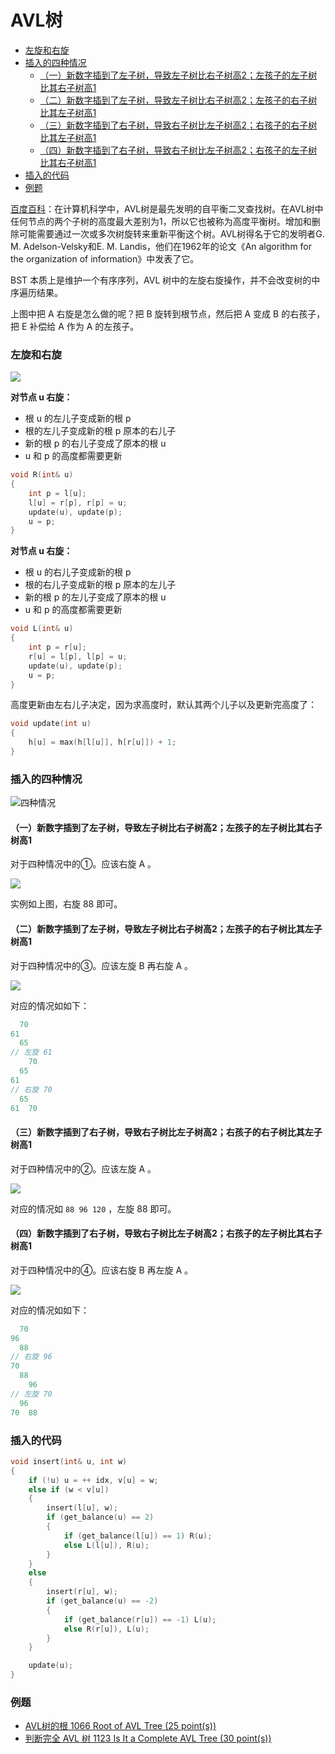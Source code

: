 # AVL树


<!-- @import "[TOC]" {cmd="toc" depthFrom=3 depthTo=6 orderedList=false} -->

<!-- code_chunk_output -->

- [左旋和右旋](#左旋和右旋)
- [插入的四种情况](#插入的四种情况)
  - [（一）新数字插到了左子树，导致左子树比右子树高2；左孩子的左子树比其右子树高1](#一新数字插到了左子树导致左子树比右子树高2左孩子的左子树比其右子树高1)
  - [（二）新数字插到了左子树，导致左子树比右子树高2；左孩子的右子树比其左子树高1](#二新数字插到了左子树导致左子树比右子树高2左孩子的右子树比其左子树高1)
  - [（三）新数字插到了右子树，导致右子树比左子树高2；右孩子的右子树比其左子树高1](#三新数字插到了右子树导致右子树比左子树高2右孩子的右子树比其左子树高1)
  - [（四）新数字插到了右子树，导致右子树比左子树高2；右孩子的左子树比其右子树高1](#四新数字插到了右子树导致右子树比左子树高2右孩子的左子树比其右子树高1)
- [插入的代码](#插入的代码)
- [例题](#例题)

<!-- /code_chunk_output -->


[百度百科](https://baike.baidu.com/item/AVL%E6%A0%91/10986648)：在计算机科学中，AVL树是最先发明的自平衡二叉查找树。在AVL树中任何节点的两个子树的高度最大差别为1，所以它也被称为高度平衡树。增加和删除可能需要通过一次或多次树旋转来重新平衡这个树。AVL树得名于它的发明者G. M. Adelson-Velsky和E. M. Landis，他们在1962年的论文《An algorithm for the organization of information》中发表了它。

BST 本质上是维护一个有序序列，AVL 树中的左旋右旋操作，并不会改变树的中序遍历结果。

上图中把 A 右旋是怎么做的呢？把 B 旋转到根节点，然后把 A 变成 B 的右孩子，把 E 补偿给 A 作为 A 的左孩子。

### 左旋和右旋

![](./images/2021081806.png)

**对节点 u 右旋：**
- 根 u 的左儿子变成新的根 p
- 根的左儿子变成新的根 p 原本的右儿子
- 新的根 p 的右儿子变成了原本的根 u
- u 和 p 的高度都需要更新

```cpp
void R(int& u)
{
    int p = l[u];
    l[u] = r[p], r[p] = u;
    update(u), update(p);
    u = p;
}
```

**对节点 u 右旋：**
- 根 u 的右儿子变成新的根 p
- 根的右儿子变成新的根 p 原本的左儿子
- 新的根 p 的左儿子变成了原本的根 u
- u 和 p 的高度都需要更新

```cpp
void L(int& u)
{
    int p = r[u];
    r[u] = l[p], l[p] = u;
    update(u), update(p);
    u = p;
}
```

高度更新由左右儿子决定，因为求高度时，默认其两个儿子以及更新完高度了：
```cpp
void update(int u)
{
    h[u] = max(h[l[u]], h[r[u]]) + 1;
}
```

### 插入的四种情况

![四种情况](./images/2021081807.png)

#### （一）新数字插到了左子树，导致左子树比右子树高2；左孩子的左子树比其右子树高1

对于四种情况中的①。应该右旋 A 。

![](./images/2021081808.jpg)

实例如上图，右旋 88 即可。

#### （二）新数字插到了左子树，导致左子树比右子树高2；左孩子的右子树比其左子树高1

对于四种情况中的③。应该左旋 B 再右旋 A 。

![](./images/2021081810.jpg)

对应的情况如如下：
```cpp
  70
61
  65
// 左旋 61
    70
  65
61
// 右旋 70
  65
61  70
```

#### （三）新数字插到了右子树，导致右子树比左子树高2；右孩子的右子树比其左子树高1

对于四种情况中的②。应该左旋 A 。

![](./images/2021081809.jpg)

对应的情况如 `88 96 120` ，左旋 88 即可。

#### （四）新数字插到了右子树，导致右子树比左子树高2；右孩子的左子树比其右子树高1

对于四种情况中的④。应该右旋 B 再左旋 A 。

![](./images/2021081811.jpg)

对应的情况如如下：
```cpp
  70
96
  88
// 右旋 96
70
  88
    96
// 左旋 70
  96
70  88
```

### 插入的代码

```cpp
void insert(int& u, int w)
{
    if (!u) u = ++ idx, v[u] = w;
    else if (w < v[u])
    {
        insert(l[u], w);
        if (get_balance(u) == 2)
        {
            if (get_balance(l[u]) == 1) R(u);
            else L(l[u]), R(u);
        }
    }
    else
    {
        insert(r[u], w);
        if (get_balance(u) == -2)
        {
            if (get_balance(r[u]) == -1) L(u);
            else R(r[u]), L(u);
        }
    }

    update(u);
}
```

### 例题

- [AVL树的根 1066 Root of AVL Tree (25 point(s))](./pat.5.2.md#avl树的根-1066-root-of-avl-tree-25-points)
- [判断完全 AVL 树 1123 Is It a Complete AVL Tree (30 point(s))](./pat.5.2.md#判断完全-avl-树-1123-is-it-a-complete-avl-tree-30-points)